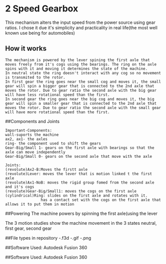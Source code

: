 # 2 Speed Gearbox

This mechanism alters the input speed from the power source using gear ratios.
I chose it due it's simplicity and practicality in real life(the most well known use being for automobiles)

## How it works

```
The mechanism is powered by the lever spining the first axle that moves freely from it's cogs using the bearings. The ring on the axle spins with it and moving it determines the state of the machine.
In neutral state the ring doesn't interact with any cog so no movement is transmited to the rotor. 
In first gear the ring goes near the small cog and moves it, the small gear will spin a bigger gear that is connected to the 2nd axle that moves the rotor. Due to gear ratio the second axle with the big gear will have less rotational speed than the first.
In second gear the ring goes near the big cog and moves it, the big gear will spin a smaller gear that is connected to the 2nd axle that moves the rotor. Due to gear ratio the second axle with the small gear will have more rotational speed than the first.
```
##Components and Joints

```
Important-Components:
wall-suports the machine
ax2, ax1- the axles
ring- the component used to shift the gears
Gear-Big/Small 1- gears on the first axle with bearings so that the axle can move independently
Gear-Big/Small 0- gears on the second axle that move with the axle

Joints:
(revolute)Ax2-B:Moves the firstt axle
(revolute)Lever: moves the lever that is motion linked t the first axle
(revolute)Ax1-NoB: moves the rigid group fomed from the second axle and it's cogs
(revolute)Gear-Big/Small1: moves the cogs on the first axle
(cylindrical)Ring: slides on the first axle and rotates with it. 
                has a contact set with the cogs on the first axle that allows it to put them in motion
```

##Powering
The machine powers by spinning the first axle(using the lever

The 3 motion studies show the machine movement in the 3 states neutral, first gear, second gear

##File types in repository
  -.f3d
  -.gif
  -.png
  
##Software Used: Autodesk Fusion 360

##Software Used: Autodesk Fusion 360
